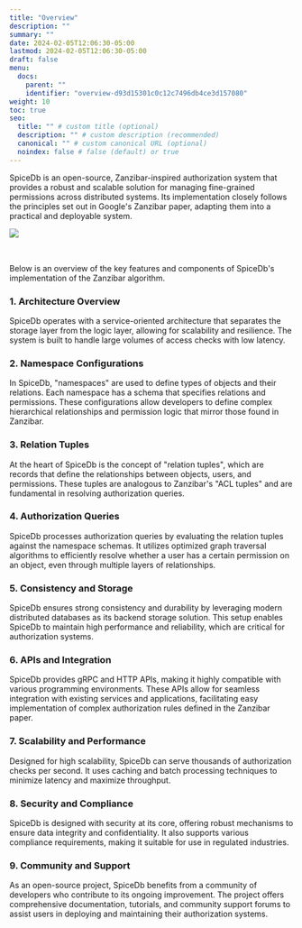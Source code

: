 ```yaml
---
title: "Overview"
description: ""
summary: ""
date: 2024-02-05T12:06:30-05:00
lastmod: 2024-02-05T12:06:30-05:00
draft: false
menu:
  docs:
    parent: ""
    identifier: "overview-d93d15301c0c12c7496db4ce3d157080"
weight: 10
toc: true
seo:
  title: "" # custom title (optional)
  description: "" # custom description (recommended)
  canonical: "" # custom canonical URL (optional)
  noindex: false # false (default) or true
---
```


SpiceDb is an open-source, Zanzibar-inspired authorization system that provides a robust and scalable solution for managing fine-grained permissions across distributed systems. Its implementation closely follows the principles set out in Google's Zanzibar paper, adapting them into a practical and deployable system. 

<img src="/images/developer1.webp" class="img-fluid" style="margin-bottom: 2rem">

Below is an overview of the key features and components of SpiceDb's implementation of the Zanzibar algorithm.

### 1. **Architecture Overview**
SpiceDb operates with a service-oriented architecture that separates the storage layer from the logic layer, allowing for scalability and resilience. The system is built to handle large volumes of access checks with low latency.

### 2. **Namespace Configurations**
In SpiceDb, "namespaces" are used to define types of objects and their relations. Each namespace has a schema that specifies relations and permissions. These configurations allow developers to define complex hierarchical relationships and permission logic that mirror those found in Zanzibar.

### 3. **Relation Tuples**
At the heart of SpiceDb is the concept of "relation tuples", which are records that define the relationships between objects, users, and permissions. These tuples are analogous to Zanzibar's "ACL tuples" and are fundamental in resolving authorization queries.

### 4. **Authorization Queries**
SpiceDb processes authorization queries by evaluating the relation tuples against the namespace schemas. It utilizes optimized graph traversal algorithms to efficiently resolve whether a user has a certain permission on an object, even through multiple layers of relationships.

### 5. **Consistency and Storage**
SpiceDb ensures strong consistency and durability by leveraging modern distributed databases as its backend storage solution. This setup enables SpiceDb to maintain high performance and reliability, which are critical for authorization systems.

### 6. **APIs and Integration**
SpiceDb provides gRPC and HTTP APIs, making it highly compatible with various programming environments. These APIs allow for seamless integration with existing services and applications, facilitating easy implementation of complex authorization rules defined in the Zanzibar paper.

### 7. **Scalability and Performance**
Designed for high scalability, SpiceDb can serve thousands of authorization checks per second. It uses caching and batch processing techniques to minimize latency and maximize throughput.

### 8. **Security and Compliance**
SpiceDb is designed with security at its core, offering robust mechanisms to ensure data integrity and confidentiality. It also supports various compliance requirements, making it suitable for use in regulated industries.

### 9. **Community and Support**
As an open-source project, SpiceDb benefits from a community of developers who contribute to its ongoing improvement. The project offers comprehensive documentation, tutorials, and community support forums to assist users in deploying and maintaining their authorization systems.

